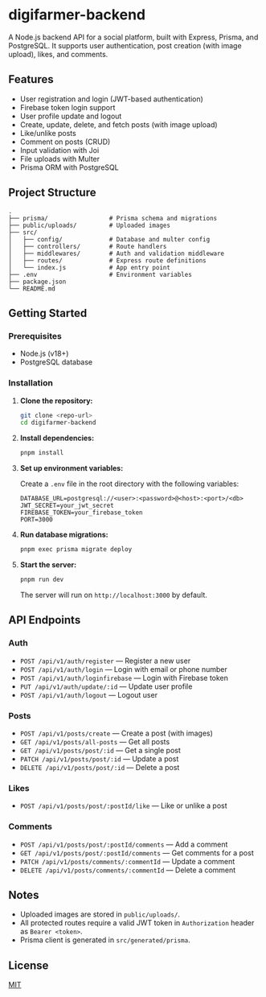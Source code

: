 # digifarmer-backend

A Node.js backend API for a social platform, built with Express, Prisma, and PostgreSQL. It supports user authentication, post creation (with image upload), likes, and comments.

## Features

- User registration and login (JWT-based authentication)
- Firebase token login support
- User profile update and logout
- Create, update, delete, and fetch posts (with image upload)
- Like/unlike posts
- Comment on posts (CRUD)
- Input validation with Joi
- File uploads with Multer
- Prisma ORM with PostgreSQL

## Project Structure

```
.
├── prisma/                 # Prisma schema and migrations
├── public/uploads/         # Uploaded images
├── src/
│   ├── config/             # Database and multer config
│   ├── controllers/        # Route handlers
│   ├── middlewares/        # Auth and validation middleware
│   ├── routes/             # Express route definitions
│   └── index.js            # App entry point
├── .env                    # Environment variables
├── package.json
└── README.md
```

## Getting Started

### Prerequisites

- Node.js (v18+)
- PostgreSQL database

### Installation

1. **Clone the repository:**
   ```sh
   git clone <repo-url>
   cd digifarmer-backend
   ```

2. **Install dependencies:**
   ```sh
   pnpm install
   ```

3. **Set up environment variables:**

   Create a `.env` file in the root directory with the following variables:

   ```
   DATABASE_URL=postgresql://<user>:<password>@<host>:<port>/<db>
   JWT_SECRET=your_jwt_secret
   FIREBASE_TOKEN=your_firebase_token
   PORT=3000
   ```

4. **Run database migrations:**
   ```sh
   pnpm exec prisma migrate deploy
   ```

5. **Start the server:**
   ```sh
   pnpm run dev
   ```

   The server will run on `http://localhost:3000` by default.

## API Endpoints

### Auth

- `POST /api/v1/auth/register` — Register a new user
- `POST /api/v1/auth/login` — Login with email or phone number
- `POST /api/v1/auth/loginfirebase` — Login with Firebase token
- `PUT /api/v1/auth/update/:id` — Update user profile
- `POST /api/v1/auth/logout` — Logout user

### Posts

- `POST /api/v1/posts/create` — Create a post (with images)
- `GET /api/v1/posts/all-posts` — Get all posts
- `GET /api/v1/posts/post/:id` — Get a single post
- `PATCH /api/v1/posts/post/:id` — Update a post
- `DELETE /api/v1/posts/post/:id` — Delete a post

### Likes

- `POST /api/v1/posts/post/:postId/like` — Like or unlike a post

### Comments

- `POST /api/v1/posts/post/:postId/comments` — Add a comment
- `GET /api/v1/posts/post/:postId/comments` — Get comments for a post
- `PATCH /api/v1/posts/comments/:commentId` — Update a comment
- `DELETE /api/v1/posts/comments/:commentId` — Delete a comment

## Notes

- Uploaded images are stored in `public/uploads/`.
- All protected routes require a valid JWT token in `Authorization` header as `Bearer <token>`.
- Prisma client is generated in `src/generated/prisma`.

## License

[MIT](LICENSE)